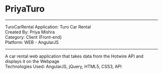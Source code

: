 # PriyaTuro
****************************************
TuroCarRental  Application: Turo Car Rental<br>
Created By: Priya Mishra<br>
Category: Client (Front-end)<br>
Platform: WEB - AngularJS<br>
****************************************

A car rental web application that takes data from the Hotwire API and displays it on the Webpage<br>
Technologies Used: AngularJS, jQuery, HTML5, CSS3, API

